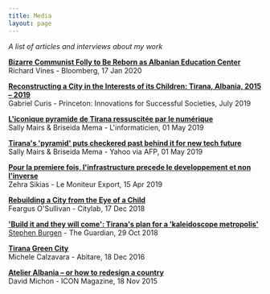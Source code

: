 ```yaml
---
title: Media
layout: page
---
```


_A list of articles and interviews about my work_

**[Bizarre Communist Folly to Be Reborn as Albanian Education Center](https://www.bloomberg.com/news/articles/2020-01-17/bizarre-communist-pyramid-reborn-as-albanian-education-center)**<br/>Richard Vines - Bloomberg, 17 Jan 2020

**[Reconstructing a City in the Interests of its Children: Tirana, Albania, 2015 – 2019](https://successfulsocieties.princeton.edu/publications/reconstructing-city-interests-its-children-tirana-albania-2015-%E2%80%93-2019)**<br/>Gabriel Curis - Princeton: Innovations for Successful Societies, July 2019

**[L'iconique pyramide de Tirana ressuscitée par le numérique](https://www.linformaticien.com/actualites/direct-afp/id/51918/l-iconique-pyramide-de-tirana-ressuscitee-par-le-numerique.aspx)**<br/>Sally Mairs & Briseida Mema - L'informaticien, 01 May 2019

**[Tirana's 'pyramid' puts checkered past behind it for new tech future](https://news.yahoo.com/tiranas-pyramid-puts-checkered-past-behind-tech-future-022314433.html)**<br/>Sally Mairs & Briseida Mema - Yahoo via AFP, 01 May 2019

**[Pour la premiere fois, l'infrastructure precede le developpement et non l'inverse](https://twitter.com/dbaboci/status/1118592392205086720)**<br/>Zehra Sikias - Le Moniteur Export, 15 Apr 2019

**[Rebuilding a City from the Eye of a Child](https://www.citylab.com/equity/2018/12/kid-friendly-policy-tirana-urban-planning/578164/)**<br/>Feargus O'Sullivan - Citylab, 17 Dec 2018

**['Build it and they will come': Tirana's plan for a 'kaleidoscope metropolis'](https://www.theguardian.com/cities/2018/oct/29/tirana-2030-albania-capital-plan-erion-veliaj)**<br/>[Stephen Burgen](https://twitter.com/stephenburgen) - The Guardian, 29 Oct 2018

**[Tirana Green City](http://www.abitare.it/en/habitat-en/urban-design-en/2016/12/18/the-project-by-stefano-boeri-for-tirana/)**<br/>Michele Calzavara - Abitare, 18 Dec 2016

**[Atelier Albania – or how to redesign a country](https://www.iconeye.com/opinion/comment/item/12312-icon-150-new-mission-new-attitude)**<br/>David Michon - ICON Magazine, 18 Nov 2015
